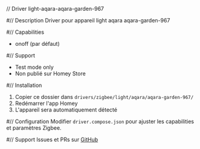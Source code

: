 // Driver light-aqara-aqara-garden-967

#// Description
Driver pour appareil light aqara aqara-garden-967

#// Capabilities
- onoff (par défaut)

#// Support
- Test mode only
- Non publié sur Homey Store

#// Installation
1. Copier ce dossier dans `drivers/zigbee/light/aqara/aqara-garden-967/`
2. Redémarrer l'app Homey
3. L'appareil sera automatiquement détecté

#// Configuration
Modifier `driver.compose.json` pour ajuster les capabilities et paramètres Zigbee.

#// Support
Issues et PRs sur [GitHub](https://github.com/dlnraja/com.tuya.zigbee)

